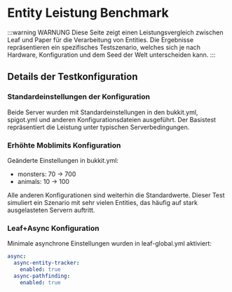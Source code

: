 # Entity Leistung Benchmark

:::warning WARNUNG
Diese Seite zeigt einen Leistungsvergleich zwischen Leaf und Paper für die Verarbeitung von Entities. Die Ergebnisse repräsentieren ein spezifisches Testszenario, welches sich je nach Hardware, Konfiguration und dem Seed der Welt unterscheiden kann.
:::

<entity-performance-graph />

## Details der Testkonfiguration

### Standardeinstellungen der Konfiguration

Beide Server wurden mit Standardeinstellungen in den bukkit.yml, spigot.yml und anderen Konfigurationsdateien ausgeführt. Der Basistest repräsentiert die Leistung unter typischen Serverbedingungen.

### Erhöhte Moblimits Konfiguration

Geänderte Einstellungen in bukkit.yml:

- monsters: 70 → 700
- animals: 10 → 100

Alle anderen Konfigurationen sind weiterhin die Standardwerte. Dieser Test simuliert ein Szenario mit sehr vielen Entities, das häufig auf stark ausgelasteten Servern auftritt.

### Leaf+Async Konfiguration

Minimale asynchrone Einstellungen wurden in leaf-global.yml aktiviert:

```yaml
async:
  async-entity-tracker:
    enabled: true
  async-pathfinding:
    enabled: true
```